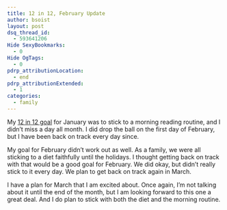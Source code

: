 ```yaml
---
title: 12 in 12, February Update
author: bsoist
layout: post
dsq_thread_id:
  - 593641206
Hide SexyBookmarks:
  - 0
Hide OgTags:
  - 0
pdrp_attributionLocation:
  - end
pdrp_attributionExtended:
  - 1
categories:
  - family
---
```

My [12 in 12 goal][1] for January was to stick to a morning reading routine, and I didn&#8217;t miss a day all month. I did drop the ball on the first day of February, but I have been back on track every day since.

My goal for February didn&#8217;t work out as well. As a family, we were all sticking to a diet faithfully until the holidays. I thought getting back on track with that would be a good goal for February. We did okay, but didn&#8217;t really stick to it every day. We plan to get back on track again in March.

I have a plan for March that I am excited about. Once again, I&#8217;m not talking about it until the end of the month, but I am looking forward to this one a great deal. And I do plan to stick with both the diet and the morning routine.

 [1]: http://whsjr.soistmann.com/oped/2012/01/05/2011-resolutions/
